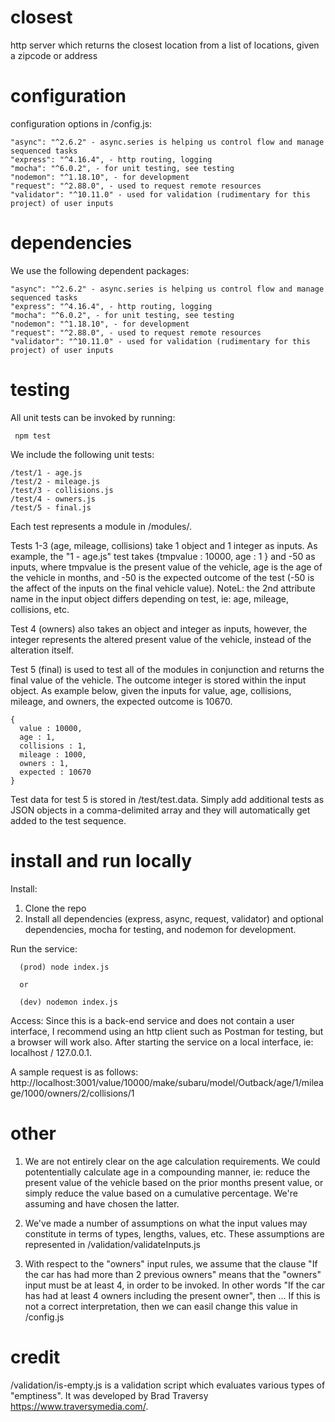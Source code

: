 # closest

http server which returns the closest location from a list of locations, given a zipcode or address

# configuration

configuration options in /config.js:

    "async": "^2.6.2" - async.series is helping us control flow and manage sequenced tasks
    "express": "^4.16.4", - http routing, logging
    "mocha": "^6.0.2", - for unit testing, see testing
    "nodemon": "^1.18.10", - for development
    "request": "^2.88.0", - used to request remote resources
    "validator": "^10.11.0" - used for validation (rudimentary for this project) of user inputs

# dependencies

We use the following dependent packages:

    "async": "^2.6.2" - async.series is helping us control flow and manage sequenced tasks
    "express": "^4.16.4", - http routing, logging
    "mocha": "^6.0.2", - for unit testing, see testing
    "nodemon": "^1.18.10", - for development
    "request": "^2.88.0", - used to request remote resources
    "validator": "^10.11.0" - used for validation (rudimentary for this project) of user inputs

# testing

All unit tests can be invoked by running:

     npm test

We include the following unit tests:

    /test/1 - age.js
    /test/2 - mileage.js
    /test/3 - collisions.js
    /test/4 - owners.js
    /test/5 - final.js

Each test represents a module in /modules/.

Tests 1-3 (age, mileage, collisions) take 1 object and 1 integer as inputs. As example, the "1 - age.js" test takes {tmpvalue : 10000, age : 1 } and -50 as inputs, where tmpvalue is the present value of the vehicle, age is the age of the vehicle in months, and -50 is the expected outcome of the test (-50 is the affect of the inputs on the final vehicle value). NoteL: the 2nd attribute name in the input object differs depending on test, ie: age, mileage, collisions, etc.

Test 4 (owners) also takes an object and integer as inputs, however, the integer represents the altered present value of the vehicle, instead of the alteration itself.

Test 5 (final) is used to test all of the modules in conjunction and returns the final value of the vehicle. The outcome integer is stored within the input object. As example below, given the inputs for value, age, collisions, mileage, and owners, the expected outcome is 10670.

    {
      value : 10000,
      age : 1,
      collisions : 1,
      mileage : 1000,
      owners : 1,
      expected : 10670
    }

Test data for test 5 is stored in /test/test.data. Simply add additional tests as JSON objects in a comma-delimited array and they will automatically get added to the test sequence.

# install and run locally

Install:

1. Clone the repo
2. Install all dependencies (express, async, request, validator) and optional dependencies, mocha for testing, and nodemon for development.

Run the service:

      (prod) node index.js

      or

      (dev) nodemon index.js

Access:
Since this is a back-end service and does not contain a user interface, I recommend using an http client such as Postman for testing, but a browser will work also. After starting the service on a local interface, ie: localhost / 127.0.0.1.

A sample request is as follows: http://localhost:3001/value/10000/make/subaru/model/Outback/age/1/mileage/1000/owners/2/collisions/1

# other

1. We are not entirely clear on the age calculation requirements. We could potententially calculate age in a compounding manner, ie: reduce the present value of the vehicle based on the prior months present value, or simply reduce the value based on a cumulative percentage. We're assuming and have chosen the latter.

2. We've made a number of assumptions on what the input values may constitute in terms of types, lengths, values, etc. These assumptions are represented in /validation/validateInputs.js

3. With respect to the "owners" input rules, we assume that the clause "If the car has had more than 2 previous owners" means that the "owners" input must be at least 4, in order to be invoked. In other words "If the car has had at least 4 owners including the present owner", then ... If this is not a correct interpretation, then we can easil change this value in /config.js

# credit

/validation/is-empty.js is a validation script which evaluates various types of "emptiness". It was developed by Brad Traversy https://www.traversymedia.com/.
